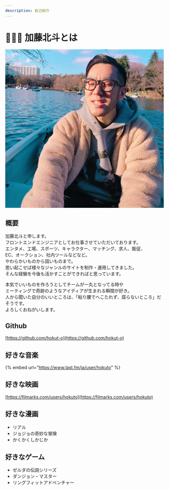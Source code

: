 ```yaml
---
description: 自己紹介
---
```


# 🧔🏼‍♂️ 加藤北斗とは

![&#x6700;&#x8FD1;&#x306F;&#x3072;&#x3052;&#x4F38;&#x3070;&#x3057;&#x3066;&#x307E;&#x3059;](.gitbook/assets/541169708d528191d0fff1bc055bc0588ede004820010209nokohi2jpg.jpeg)

## 概要

加藤北斗と申します。  
フロントエンドエンジニアとしてお仕事させていただいております。  
エンタメ、工場、スポーツ、キャラクター、マッチング、求人、販促、  
EC、オークション、社内ツールなどなど。  
やわらかいものから固いものまで。  
思い起こせば様々なジャンルのサイトを制作・運用してきました。  
そんな経験を今後も活かすことができればと思っています。

本気でいいものを作ろうとしてチームが一丸となってる時や  
ミーティングで奇跡のようなアイディアが生まれる瞬間が好き。  
人から聞いた自分のいいところは、「粘り腰でへこたれず、腐らないところ」だそうです。  
よろしくおねがいします。

## Github

[https://github.com/hokut-o](https://github.com/hokut-o)

## 好きな音楽

{% embed url="https://www.last.fm/ja/user/hokuto" %}

## 好きな映画

[https://filmarks.com/users/hokuto](https://filmarks.com/users/hokuto)

## 好きな漫画

* リアル
* ジョジョの奇妙な冒険
* かくかくしかじか

## 好きなゲーム

* ゼルダの伝説シリーズ
* ダンジョン・マスター
* リングフィットアドベンチャー



